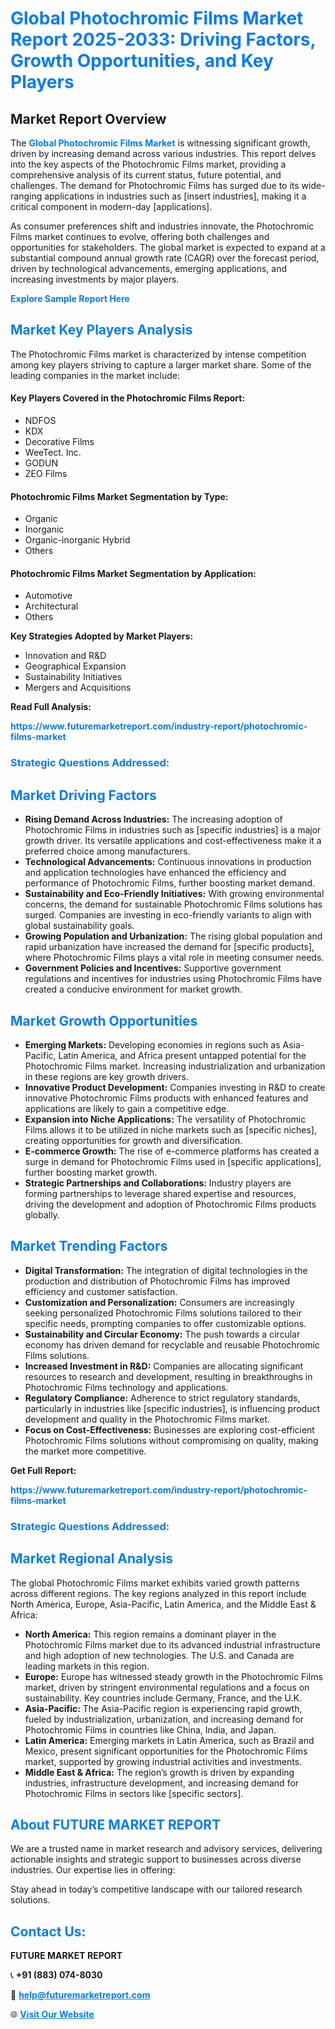 <h1 style="color: #007BFF;">Global Photochromic Films Market Report 2025-2033: Driving Factors, Growth Opportunities, and Key Players</h1>

<section id="overview">
<h2>Market Report Overview</h2>
<p>The <a href="https://www.futuremarketreport.com/industry-report/photochromic-films-market" style="color: #007BFF; text-decoration: none;"><strong>Global Photochromic Films Market</strong></a> is witnessing significant growth, driven by increasing demand across various industries. This report delves into the key aspects of the Photochromic Films market, providing a comprehensive analysis of its current status, future potential, and challenges. The demand for Photochromic Films has surged due to its wide-ranging applications in industries such as [insert industries], making it a critical component in modern-day [applications].</p>
<p>As consumer preferences shift and industries innovate, the Photochromic Films market continues to evolve, offering both challenges and opportunities for stakeholders. The global market is expected to expand at a substantial compound annual growth rate (CAGR) over the forecast period, driven by technological advancements, emerging applications, and increasing investments by major players.</p>
</section>

<section id="overview">
<p><a href="https://www.futuremarketreport.com/request-sample/reportId=55137" style="color: #007BFF; text-decoration: none;"><strong>Explore Sample Report Here</strong></a></p>
</section>

<section id="key-players">
<h2 style="color: #007BFF;">Market Key Players Analysis</h2>
<p>The Photochromic Films market is characterized by intense competition among key players striving to capture a larger market share. Some of the leading companies in the market include:</p>
<h4>Key Players Covered in the Photochromic Films Report:</h4>
<ul><li>NDFOS</li><li>KDX</li><li>Decorative Films</li><li>WeeTect. Inc.</li><li>GODUN</li><li>ZEO Films</li></ul>
<h4>Photochromic Films Market Segmentation by Type:</h4>
<ul><li>Organic</li><li>Inorganic</li><li>Organic-inorganic Hybrid</li><li>Others</li></ul>

<h4>Photochromic Films Market Segmentation by Application:</h4>
<ul><li>Automotive</li><li>Architectural</li><li>Others</li></ul>
<p><strong>Key Strategies Adopted by Market Players:</strong></p>
<ul>
<li>Innovation and R&D</li>
<li>Geographical Expansion</li>
<li>Sustainability Initiatives</li>
<li>Mergers and Acquisitions</li>
</ul>
</section>

<section>
<p><strong>Read Full Analysis: </strong></p><a href="https://www.futuremarketreport.com/industry-report/photochromic-films-market" style="color: #007BFF; text-decoration: none;"><strong>https://www.futuremarketreport.com/industry-report/photochromic-films-market</strong></a>
<h3 style="color: #007BFF;">Strategic Questions Addressed:</h3>
</section>

<section id="driving-factors">
<h2 style="color: #007BFF;">Market Driving Factors</h2>
<ul>
<li><strong>Rising Demand Across Industries:</strong> The increasing adoption of Photochromic Films in industries such as [specific industries] is a major growth driver. Its versatile applications and cost-effectiveness make it a preferred choice among manufacturers.</li>
<li><strong>Technological Advancements:</strong> Continuous innovations in production and application technologies have enhanced the efficiency and performance of Photochromic Films, further boosting market demand.</li>
<li><strong>Sustainability and Eco-Friendly Initiatives:</strong> With growing environmental concerns, the demand for sustainable Photochromic Films solutions has surged. Companies are investing in eco-friendly variants to align with global sustainability goals.</li>
<li><strong>Growing Population and Urbanization:</strong> The rising global population and rapid urbanization have increased the demand for [specific products], where Photochromic Films plays a vital role in meeting consumer needs.</li>
<li><strong>Government Policies and Incentives:</strong> Supportive government regulations and incentives for industries using Photochromic Films have created a conducive environment for market growth.</li>
</ul>
</section>

<section id="growth-opportunities">
<h2 style="color: #007BFF;">Market Growth Opportunities</h2>
<ul>
<li><strong>Emerging Markets:</strong> Developing economies in regions such as Asia-Pacific, Latin America, and Africa present untapped potential for the Photochromic Films market. Increasing industrialization and urbanization in these regions are key growth drivers.</li>
<li><strong>Innovative Product Development:</strong> Companies investing in R&D to create innovative Photochromic Films products with enhanced features and applications are likely to gain a competitive edge.</li>
<li><strong>Expansion into Niche Applications:</strong> The versatility of Photochromic Films allows it to be utilized in niche markets such as [specific niches], creating opportunities for growth and diversification.</li>
<li><strong>E-commerce Growth:</strong> The rise of e-commerce platforms has created a surge in demand for Photochromic Films used in [specific applications], further boosting market growth.</li>
<li><strong>Strategic Partnerships and Collaborations:</strong> Industry players are forming partnerships to leverage shared expertise and resources, driving the development and adoption of Photochromic Films products globally.</li>
</ul>
</section>

<section id="trending-factors">
<h2 style="color: #007BFF;">Market Trending Factors</h2>
<ul>
<li><strong>Digital Transformation:</strong> The integration of digital technologies in the production and distribution of Photochromic Films has improved efficiency and customer satisfaction.</li>
<li><strong>Customization and Personalization:</strong> Consumers are increasingly seeking personalized Photochromic Films solutions tailored to their specific needs, prompting companies to offer customizable options.</li>
<li><strong>Sustainability and Circular Economy:</strong> The push towards a circular economy has driven demand for recyclable and reusable Photochromic Films solutions.</li>
<li><strong>Increased Investment in R&D:</strong> Companies are allocating significant resources to research and development, resulting in breakthroughs in Photochromic Films technology and applications.</li>
<li><strong>Regulatory Compliance:</strong> Adherence to strict regulatory standards, particularly in industries like [specific industries], is influencing product development and quality in the Photochromic Films market.</li>
<li><strong>Focus on Cost-Effectiveness:</strong> Businesses are exploring cost-efficient Photochromic Films solutions without compromising on quality, making the market more competitive.</li>
</ul>
</section>

<section>
<p><strong>Get Full Report: </strong></p><a href="https://www.futuremarketreport.com/industry-report/photochromic-films-market" style="color: #007BFF; text-decoration: none;"><strong>https://www.futuremarketreport.com/industry-report/photochromic-films-market</strong></a>
<h3 style="color: #007BFF;">Strategic Questions Addressed:</h3>
</section>


<section id="regional-analysis">
<h2 style="color: #007BFF;">Market Regional Analysis</h2>
<p>The global Photochromic Films market exhibits varied growth patterns across different regions. The key regions analyzed in this report include North America, Europe, Asia-Pacific, Latin America, and the Middle East & Africa:</p>
<ul>
<li><strong>North America:</strong> This region remains a dominant player in the Photochromic Films market due to its advanced industrial infrastructure and high adoption of new technologies. The U.S. and Canada are leading markets in this region.</li>
<li><strong>Europe:</strong> Europe has witnessed steady growth in the Photochromic Films market, driven by stringent environmental regulations and a focus on sustainability. Key countries include Germany, France, and the U.K.</li>
<li><strong>Asia-Pacific:</strong> The Asia-Pacific region is experiencing rapid growth, fueled by industrialization, urbanization, and increasing demand for Photochromic Films in countries like China, India, and Japan.</li>
<li><strong>Latin America:</strong> Emerging markets in Latin America, such as Brazil and Mexico, present significant opportunities for the Photochromic Films market, supported by growing industrial activities and investments.</li>
<li><strong>Middle East & Africa:</strong> The region’s growth is driven by expanding industries, infrastructure development, and increasing demand for Photochromic Films in sectors like [specific sectors].</li>
</ul>
</section>

<footer>
<h2 style="color: #007BFF;">About FUTURE MARKET REPORT</h2>
<p>We are a trusted name in market research and advisory services, delivering actionable insights and strategic support to businesses across diverse industries. Our expertise lies in offering:</p>

<p>Stay ahead in today’s competitive landscape with our tailored research solutions.</p>

<h2 style="color: #007BFF;">Contact Us:</h2>
<p><strong>FUTURE MARKET REPORT</strong></p>
<p>📞 <strong>+91 (883) 074-8030</strong></p>
<p>📧 <strong><a href="mailto:help@futuremarketreport.com" style="color: #007BFF;">help@futuremarketreport.com</a></strong></p>
<p>🌐 <strong><a href="https://www.futuremarketreport.com/" style="color: #007BFF;">Visit Our Website</a></strong></p>
</footer>